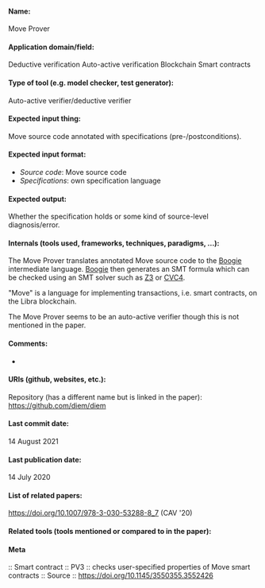#### Name:
Move Prover

#### Application domain/field:
Deductive verification
Auto-active verification
Blockchain
Smart contracts

#### Type of tool (e.g. model checker, test generator):
Auto-active verifier/deductive verifier

#### Expected input thing:
Move source code annotated with specifications (pre-/postconditions).

#### Expected input format:
- *Source code*: Move source code
- *Specifications*: own specification language

#### Expected output:
Whether the specification holds or some kind of source-level diagnosis/error.

#### Internals (tools used, frameworks, techniques, paradigms, ...):
The Move Prover translates annotated Move source code to the [Boogie](Frameworks/Boogie.md) intermediate language. [Boogie](Frameworks/Boogie.md) then generates an SMT formula which can be checked using an SMT solver such as [Z3](Solvers/SMT/Z3.md) or [CVC4](Solvers/SMT/CVC4.md).

"Move" is a language for implementing transactions, i.e. smart contracts, on the Libra blockchain.

The Move Prover seems to be an auto-active verifier though this is not mentioned in the paper.

#### Comments:
-

#### URIs (github, websites, etc.):
Repository (has a different name but is linked in the paper): https://github.com/diem/diem

#### Last commit date:
14 August 2021

#### Last publication date:
14 July 2020

#### List of related papers:
https://doi.org/10.1007/978-3-030-53288-8_7 (CAV '20)

#### Related tools (tools mentioned or compared to in the paper):

#### Meta
:: Smart contract
:: PV3 :: checks user-specified properties of Move smart contracts
:: Source :: https://doi.org/10.1145/3550355.3552426
